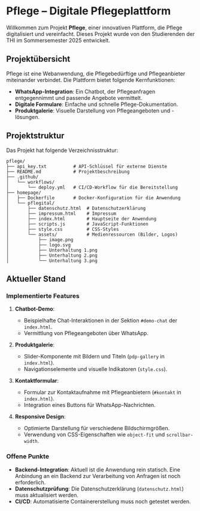 # Pflege – Digitale Pflegeplattform

Willkommen zum Projekt **Pflege**, einer innovativen Plattform, die Pflege digitalisiert und vereinfacht. Dieses Projekt wurde von den Studierenden der THI im Sommersemester 2025 entwickelt.

## Projektübersicht

Pflege ist eine Webanwendung, die Pflegebedürftige und Pflegeanbieter miteinander verbindet. Die Plattform bietet folgende Kernfunktionen:

- **WhatsApp-Integration**: Ein Chatbot, der Pflegeanfragen entgegennimmt und passende Angebote vermittelt.
- **Digitale Formulare**: Einfache und schnelle Pflege-Dokumentation.
- **Produktgalerie**: Visuelle Darstellung von Pflegeangeboten und -lösungen.

## Projektstruktur

Das Projekt hat folgende Verzeichnisstruktur:

```
pflege/
├── api_key.txt          # API-Schlüssel für externe Dienste
├── README.md            # Projektbeschreibung
├── .github/
│   └── workflows/
│       └── deploy.yml   # CI/CD-Workflow für die Bereitstellung
├── homepage/
│   ├── Dockerfile       # Docker-Konfiguration für die Anwendung
│   └── pflegital/
│       ├── datenschutz.html  # Datenschutzerklärung
│       ├── impressum.html    # Impressum
│       ├── index.html        # Hauptseite der Anwendung
│       ├── scripts.js        # JavaScript-Funktionen
│       ├── style.css         # CSS-Styles
│       └── assets/           # Medienressourcen (Bilder, Logos)
│           ├── image.png
│           ├── logo.svg
│           ├── Unterhaltung 1.png
│           ├── Unterhaltung 2.png
│           └── Unterhaltung 3.png
```

## Aktueller Stand

### Implementierte Features

1. **Chatbot-Demo**: 
   - Beispielhafte Chat-Interaktionen in der Sektion `#demo-chat` der `index.html`.
   - Vermittlung von Pflegeangeboten über WhatsApp.

2. **Produktgalerie**:
   - Slider-Komponente mit Bildern und Titeln (`pdp-gallery` in `index.html`).
   - Navigationselemente und visuelle Indikatoren (`style.css`).

3. **Kontaktformular**:
   - Formular zur Kontaktaufnahme mit Pflegeanbietern (`#kontakt` in `index.html`).
   - Integration eines Buttons für WhatsApp-Nachrichten.

4. **Responsive Design**:
   - Optimierte Darstellung für verschiedene Bildschirmgrößen.
   - Verwendung von CSS-Eigenschaften wie `object-fit` und `scrollbar-width`.

### Offene Punkte

- **Backend-Integration**: Aktuell ist die Anwendung rein statisch. Eine Anbindung an ein Backend zur Verarbeitung von Anfragen ist noch erforderlich.
- **Datenschutzprüfung**: Die Datenschutzerklärung (`datenschutz.html`) muss aktualisiert werden.
- **CI/CD**: Automatisierte Containererstellung muss noch getestet werden.